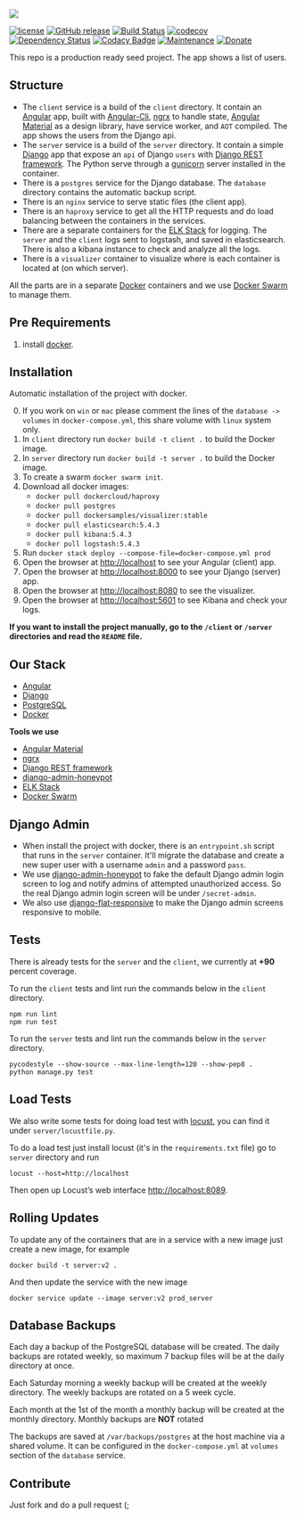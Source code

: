 <img src="https://raw.githubusercontent.com/nirgn975/Angular-Django-Seed-Project/master/angular-django-seed-project.png" />

[![license][license-image]][license-url] [![GitHub release][github-image]][github-url] [![Build Status][travis-image]][travis-url] [![codecov][codecov-image]][codecov-url] [![Dependency Status][dependencyci-image]][dependencyci-url] [![Codacy Badge][codacy-image]][codacy-url] [![Maintenance][maintenance-image]][maintenance-url] [![Donate][donate-image]][donate-url]

This repo is a production ready seed project. The app shows a list of users.

## Structure

* The `client` service is a build of the `client` directory. It contain an [Angular](https://angular.io/) app, built with [Angular-Cli](https://github.com/angular/angular-cli), [ngrx](https://github.com/ngrx) to handle state, [Angular Material](https://github.com/angular/material2) as a design library, have service worker, and `AOT` compiled. The app shows the users from the Django api.
* The `server` service is a build of the `server` directory. It contain a simple [Django](https://www.djangoproject.com/) app that expose an `api` of Django `users` with [Django REST framework](http://www.django-rest-framework.org/). The Python serve through a [gunicorn](http://gunicorn.org/) server installed in the container.
* There is a `postgres` service for the Django database. The `database` directory contains the automatic backup script.
* There is an `nginx` service to serve static files (the client app).
* There is an `haproxy` service to get all the HTTP requests and do load balancing between the containers in the services.
* There are a separate containers for the [ELK Stack](https://www.elastic.co/products) for logging. The `server` and the `client` logs sent to logstash, and saved in elasticsearch. There is also a kibana instance to check and analyze all the logs.
* There is a `visualizer` container to visualize where is each container is located at (on which server).

All the parts are in a separate [Docker](https://www.docker.com/) containers and we use [Docker Swarm](https://docs.docker.com/engine/swarm/) to manage them.

## Pre Requirements

1. install [docker](https://www.docker.com/).

## Installation

Automatic installation of the project with docker.

0. If you work on `win` or `mac` please comment the lines of the `database -> volumes` in `docker-compose.yml`, this share volume with `linux` system only.
1. In `client` directory run `docker build -t client .` to build the Docker image.
2. In `server` directory run `docker build -t server .` to build the Docker image.
3. To create a swarm `docker swarm init`.
4. Download all docker images:
    * `docker pull dockercloud/haproxy`  
    * `docker pull postgres`  
    * `docker pull dockersamples/visualizer:stable`  
    * `docker pull elasticsearch:5.4.3`  
    * `docker pull kibana:5.4.3`  
    * `docker pull logstash:5.4.3`  
5. Run `docker stack deploy --compose-file=docker-compose.yml prod`
6. Open the browser at [http://localhost](http://localhost) to see your Angular (client) app.
7. Open the browser at [http://localhost:8000](http://localhost:8000) to see your Django (server) app.
8. Open the browser at [http://localhost:8080](http://localhost:8080) to see the visualizer.
9. Open the browser at [http://localhost:5601](http://localhost:5601) to see Kibana and check your logs.

**If you want to install the project manually, go to the `/client` or `/server` directories and read the `README` file.**

## Our Stack

* [Angular](https://angular.io/)
* [Django](https://www.djangoproject.com/)
* [PostgreSQL](http://www.postgresql.org/)
* [Docker](https://www.docker.com/)

**Tools we use**

  * [Angular Material](https://material.angular.io/)
  * [ngrx](https://github.com/ngrx)
  * [Django REST framework](http://www.django-rest-framework.org/)
  * [django-admin-honeypot](http://django-admin-honeypot.readthedocs.io/en/latest/)
  * [ELK Stack](https://www.elastic.co/products)
  * [Docker Swarm](https://docs.docker.com/engine/swarm/)

## Django Admin

  * When install the project with docker, there is an `entrypoint.sh` script that runs in the `server` container. It'll migrate the database and create a new super user with a username `admin` and a password `pass`.
  * We use [django-admin-honeypot](https://github.com/dmpayton/django-admin-honeypot) to fake the default Django admin login screen to log and notify admins of attempted unauthorized access. So the real Django admin login screen will be under `/secret-admin`.
  * We also use [django-flat-responsive](https://github.com/elky/django-flat-responsive) to make the Django admin screens responsive to mobile.

## Tests

There is already tests for the `server` and the `client`, we currently at **+90** percent coverage.

To run the `client` tests and lint run the commands below in the `client` directory.

```
npm run lint
npm run test
```

To run the `server` tests and lint run the commands below in the `server` directory.

```
pycodestyle --show-source --max-line-length=120 --show-pep8 .
python manage.py test
```

## Load Tests

We also write some tests for doing load test with [locust](http://locust.io/), you can find it under `server/locustfile.py`.

To do a load test just install locust (it's in the `requirements.txt` file) go to `server` directory and run

```
locust --host=http://localhost
```

Then open up Locust’s web interface [http://localhost:8089](http://localhost:8089).

## Rolling Updates

To update any of the containers that are in a service with a new image just create a new image, for example

```
docker build -t server:v2 .
```

And then update the service with the new image

```
docker service update --image server:v2 prod_server
```

## Database Backups

Each day a backup of the PostgreSQL database will be created. The daily backups are rotated weekly, so maximum 7 backup files will be at the daily directory at once.

Each Saturday morning a weekly backup will be created at the weekly directory. The weekly backups are rotated on a 5 week cycle.

Each month at the 1st of the month a monthly backup will be created at the monthly directory. Monthly backups are **NOT** rotated

The backups are saved at `/var/backups/postgres` at the host machine via a shared volume. It can be configured in the `docker-compose.yml` at `volumes` section of the `database` service.

## Contribute

Just fork and do a pull request (;

[license-image]: https://img.shields.io/badge/license-ISC-blue.svg
[license-url]: https://github.com/nirgn975/Angular-Django-Seed-Project/blob/master/LICENSE
[github-image]: https://img.shields.io/github/release/nirgn975/Angular-Django-Seed-Project.svg
[github-url]: https://github.com/nirgn975/Angular-Django-Seed-Project/releases
[travis-image]: https://travis-ci.org/nirgn975/Angular-Django-Seed-Project.svg?branch=master
[travis-url]: https://travis-ci.org/nirgn975/Angular-Django-Seed-Project
[codecov-image]: https://codecov.io/gh/nirgn975/Angular-Django-Seed-Project/branch/master/graph/badge.svg
[codecov-url]: https://codecov.io/gh/nirgn975/Angular-Django-Seed-Project
[dependencyci-image]: https://dependencyci.com/github/nirgn975/Angular-Django-Seed-Project/badge
[dependencyci-url]: https://dependencyci.com/github/nirgn975/Angular-Django-Seed-Project
[codacy-image]: https://api.codacy.com/project/badge/Grade/cdf4939e98804872b377a4120a4f4571
[codacy-url]: https://www.codacy.com/app/nirgn975/Angular-Django-Seed-Project?utm_source=github.com&amp;utm_medium=referral&amp;utm_content=nirgn975/Angular-Django-Seed-Project&amp;utm_campaign=Badge_Grade
[maintenance-image]: https://img.shields.io/maintenance/yes/2018.svg
[maintenance-url]: https://github.com/nirgn975
[donate-image]: https://img.shields.io/badge/PayPal-Donate-lightgrey.svg
[donate-url]: https://www.paypal.me/nirgn/2
